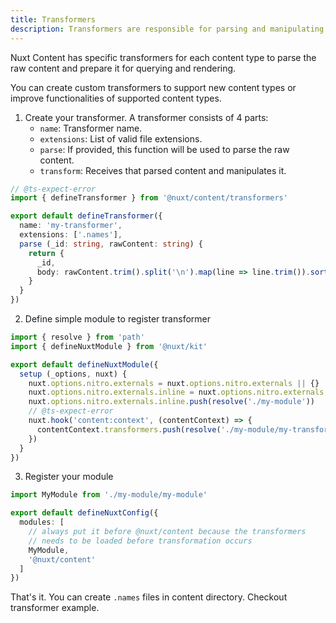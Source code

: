 ```yaml
---
title: Transformers
description: Transformers are responsible for parsing and manipulating contents in Nuxt Content.
---
```


Nuxt Content has specific transformers for each content type to parse the raw content and prepare it for querying and rendering.

You can create custom transformers to support new content types or improve functionalities of supported content types.

1. Create your transformer. A transformer consists of 4 parts:
   - `name`: Transformer name.
   - `extensions`: List of valid file extensions.
   - `parse`: If provided, this function will be used to parse the raw content.
   - `transform`: Receives that parsed content and manipulates it.

```ts [my-transformer.ts]
// @ts-expect-error
import { defineTransformer } from '@nuxt/content/transformers'

export default defineTransformer({
  name: 'my-transformer',
  extensions: ['.names'],
  parse (_id: string, rawContent: string) {
    return {
      _id,
      body: rawContent.trim().split('\n').map(line => line.trim()).sort()
    }
  }
})

```

2. Define simple module to register transformer

```ts [my-module.ts]
import { resolve } from 'path'
import { defineNuxtModule } from '@nuxt/kit'

export default defineNuxtModule({
  setup (_options, nuxt) {
    nuxt.options.nitro.externals = nuxt.options.nitro.externals || {}
    nuxt.options.nitro.externals.inline = nuxt.options.nitro.externals.inline || []
    nuxt.options.nitro.externals.inline.push(resolve('./my-module'))
    // @ts-expect-error
    nuxt.hook('content:context', (contentContext) => {
      contentContext.transformers.push(resolve('./my-module/my-transformer.ts'))
    })
  }
})

```

3. Register your module

```ts [nuxt.config.ts]
import MyModule from './my-module/my-module'

export default defineNuxtConfig({
  modules: [
    // always put it before @nuxt/content because the transformers 
    // needs to be loaded before transformation occurs
    MyModule,
    '@nuxt/content'
  ]
})
```

That's it. You can create `.names` files in content directory. Checkout transformer example.
